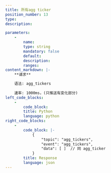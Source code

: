 ```yaml
---
title: 所有agg ticker
position_number: 13
type:
description: 

parameters:
    -
        name:
        type: string
        mandatory: false
        default:
        description:
        ranges:
content_markdown: |-
    **请求**

    语法: agg_tickers
    
    速率: 1000ms，(只推送有变化部分)
left_code_blocks:
    -
        code_block:
        title: Python
        language: python
right_code_blocks:
    -
        code_block: |-
            {
                "topic": "agg_tickers", 
                "event": "agg_tickers", 
                "data": [ ]  // 同 agg_ticker
            }
        title: Response
        language: json
---
```

